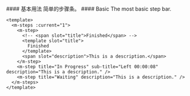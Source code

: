 <cn>
#### 基本用法
简单的步骤条。
</cn>

<us>
#### Basic
The most basic step bar.
</us>

```vue
<template>
  <m-steps :current="1">
    <m-step>
      <!-- <span slot="title">Finished</span> -->
      <template slot="title">
        Finished
      </template>
      <span slot="description">This is a description.</span>
    </m-step>
    <m-step title="In Progress" sub-title="Left 00:00:08" description="This is a description." />
    <m-step title="Waiting" description="This is a description." />
  </m-steps>
</template>
```
